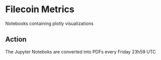 # Filecoin Metrics

Notebooks containing plotly visualizations

## Action

The Jupyter Noteboks are converted into PDFs every Friday 23h59 UTC
